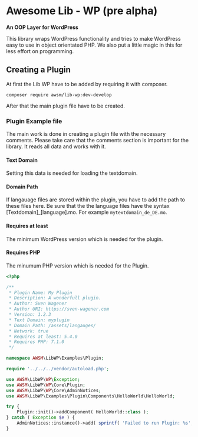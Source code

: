 # Awesome Lib - WP (pre alpha)
**An OOP Layer for WordPress**

This library wraps WordPress functionality and tries to make WordPress easy to use in object orientated PHP. 
We also put a little magic in this for less effort on programming.

## Creating a Plugin

At first the Lib WP have to be added by requiring it with composer.

```composer require awsm/lib-wp:dev-develop```

After that the main plugin file have to be created.

### Plugin Example file

The main work is done in creating a plugin file with the necessary comments. Please take care that 
the comments section is important for the library. It reads all data and works with it. 

#### Text Domain
Setting this data is needed for loading the textdomain. 

#### Domain Path
If langauage files are stored within the plugin, you have to add the path to these files here.
Be sure that the the language files have the syntax \[Textdomain\]_\[language\].mo. For example
```mytextdomain_de_DE.mo```.

#### Requires at least
The minimum WordPress version which is needed for the plugin.

#### Requires PHP
The minumum PHP version which is needed for the Plugin.

```php
<?php

/**
 * Plugin Name: My Plugin
 * Description: A wonderfull plugin.
 * Author: Sven Wagener
 * Author URI: https://sven-wagener.com
 * Version: 1.2.3
 * Text Domain: myplugin
 * Domain Path: /assets/langauges/
 * Network: true
 * Requires at least: 5.4.0
 * Requires PHP: 7.1.0
 */

namespace AWSM\LibWP\Examples\Plugin;

require '../../../vendor/autoload.php';

use AWSM\LibWP\WP\Exception;
use AWSM\LibWP\WP\Core\Plugin;
use AWSM\LibWP\WP\Core\AdminNotices;
use AWSM\LibWP\Examples\Plugin\Components\HelloWorld\HelloWorld;

try {
    Plugin::init()->addComponent( HelloWorld::class );
} catch ( Exception $e ) {
    AdminNotices::instance()->add( sprintf( 'Failed to run Plugin: %s', $e->getMessage() ) );
}
```

